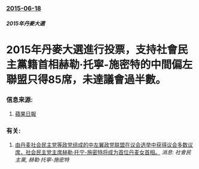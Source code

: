 ### [2015-06-18](/news/2015/06/18/index.md)

##### 2015年丹麥大選
#  2015年丹麥大選進行投票，支持社會民主黨籍首相赫勒·托寧-施密特的中間偏左聯盟只得85席，未達議會過半數。 




### 信息来源:

1. [蘋果日報](http://hk.apple.nextmedia.com/international/art/20150620/19190991)

### 有关:

1. [由丹麦社会民主党等政党组成的中左翼政党联盟在议会选举中获得议会多数议席，社会民主党主席赫勒·托宁-施密特将成为首位丹麦女首相。](/news/2011/09/15/由丹麦社会民主党等政党组成的中左翼政党联盟在议会选举中获得议会多数议席-社会民主党主席赫勒-托宁-施密特将成为首位丹麦女.md) _消息: 社會民主黨, 赫勒·托寧-施密特_
